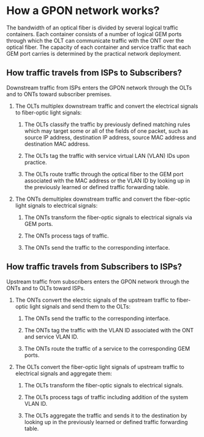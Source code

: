 # How a GPON network works?
The bandwidth of an optical fiber is divided by several logical traffic containers. Each container consists of a number of logical GEM ports through which the OLT can communicate traffic with the ONT over the optical fiber. The capacity of each container and service traffic that each GEM port carries is determined by the practical network deployment.

## How traffic travels from ISPs to Subscribers?
Downstream traffic from ISPs enters the GPON network through the OLTs and to ONTs toward subscriber premises.

1. The OLTs multiplex downstream traffic and convert the electrical signals to fiber-optic light signals:

   1. The OLTs classify the traffic by previously defined matching rules which may target some or all of the fields of one packet, such as source IP address, destination IP address, source MAC address and destination MAC address.
   
   2. The OLTs tag the traffic with service virtual LAN (VLAN) IDs upon practice.
   
   3. The OLTs route traffic through the optical fiber to the GEM port associated with the MAC address or the VLAN ID by looking up in the previously learned or defined traffic forwarding table.

3. The ONTs demultiplex downstream traffic and convert the fiber-optic light signals to electrical signals: 

   1. The ONTs transform the fiber-optic signals to electrical signals via GEM ports.

   2. The ONTs process tags of traffic.

   3. The ONTs send the traffic to the corresponding interface.
   
## How traffic travels from Subscribers to ISPs?
Upstream traffic from subscribers enters the GPON network through the ONTs and to OLTs toward ISPs.

1. The ONTs convert the electric signals of the upstream traffic to fiber-optic light signals and send them to the OLTs: 

   1. The ONTs send the traffic to the corresponding interface.
   
   2. The ONTs tag the traffic with the VLAN ID associated with the ONT and service VLAN ID.
   
   3. The ONTs route the traffic of a service to the corresponding GEM ports.

2. The OLTs convert the fiber-optic light signals of upstream traffic to electrical signals and aggregate them:

   1. The OLTs transform the fiber-optic signals to electrical signals.
   
   2. The OLTs process tags of traffic including addition of the system VLAN ID.
   
   3. The OLTs aggregate the traffic and sends it to the destination by looking up in the previously learned or defined traffic forwarding table.



